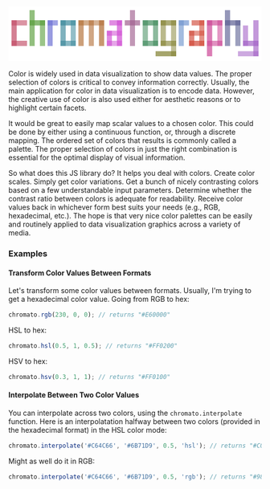 <img src="chromatography_logo.png">

Color is widely used in data visualization to show data values. The proper selection of colors is critical to convey information correctly. Usually, the main application for color in data visualization is to encode data. However, the creative use of color is also used either for aesthetic reasons or to highlight certain facets.

It would be great to easily map scalar values to a chosen color. This could be done by either using a continuous function, or, through a discrete mapping. The ordered set of colors that results is commonly called a palette. The proper selection of colors in just the right combination is essential for the optimal display of visual information.

So what does this JS library do? It helps you deal with colors. Create color scales. Simply get color variations. Get a bunch of nicely contrasting colors based on a few understandable input parameters. Determine whether the contrast ratio between colors is adequate for readability. Receive color values back in whichever form best suits your needs (e.g., RGB, hexadecimal, etc.). The hope is that very nice color palettes can be easily and routinely applied to data visualization graphics across a variety of media.

### Examples


#### Transform Color Values Between Formats

Let's transform some color values between formats. Usually, I'm trying to get a hexadecimal color value. Going from RGB to hex:

```js
chromato.rgb(230, 0, 0); // returns "#E60000"
```

HSL to hex:

```js
chromato.hsl(0.5, 1, 0.5); // returns "#FF0200"
```

HSV to hex:

```js
chromato.hsv(0.3, 1, 1); // returns "#FF0100"
```


#### Interpolate Between Two Color Values

You can interpolate across two colors, using the `chromato.interpolate` function. Here is an interpolatation halfway between two colors (provided in the hexadecimal format) in the HSL color mode:

```js
chromato.interpolate('#C64C66', '#6B71D9', 0.5, 'hsl'); // returns "#C05BD0"
```

Might as well do it in RGB:
```js
chromato.interpolate('#C64C66', '#6B71D9', 0.5, 'rgb'); // returns "#985E9F"
```


